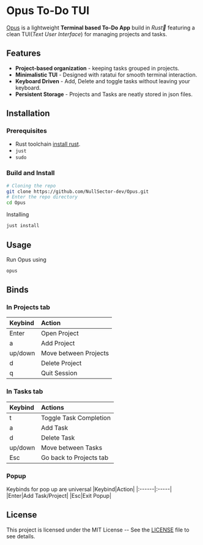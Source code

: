 # Opus To-Do TUI

[Opus](https://www.dictionary.com/browse/opus) is a lightweight **Terminal based To-Do App** build in _Rust🦀_  featuring a clean TUI(_Text User Interface_) for managing projects and tasks.

## Features
- **Project-based organization** - keeping tasks grouped in projects.
- **Minimalistic TUI** - Designed with ratatui for smooth terminal interaction.
- **Keyboard Driven** - Add, Delete and toggle tasks without leaving your keyboard.
- **Persistent Storage** - Projects and Tasks are neatly stored in json files.

## Installation
### Prerequisites
- Rust toolchain [install rust](https://rust-lang.org/tools/install/).
- `just`
- `sudo`

### Build and Install

```bash
# Cloning the repo
git clone https://github.com/NullSector-dev/Opus.git
# Enter the repo directory
cd Opus
```
Installing
```bash
just install
```

## Usage
Run Opus using
```bash
opus
```

## Binds
### In Projects tab
|  Keybind  |        Action       |
| :-------- | :------------------ |
|   Enter   |     Open Project    |
|     a     |     Add  Project    |
|  up/down  |Move between Projects|
|     d     |    Delete Project   |
|     q     |     Quit Session    |

### In Tasks tab
| Keybind | Actions |
|:--------|:--------|
|t|Toggle Task Completion|
|a|Add Task|
|d|Delete Task|
|up/down| Move between Tasks|
|Esc|Go back to Projects tab|

### Popup
Keybinds for pop up are universal
|Keybind|Action|
|:------|:-----|
|Enter|Add Task/Project|
|Esc|Exit Popup|

## License
This project is licensed under the MIT License -- See the [LICENSE](/LICENSE) file to see details.
